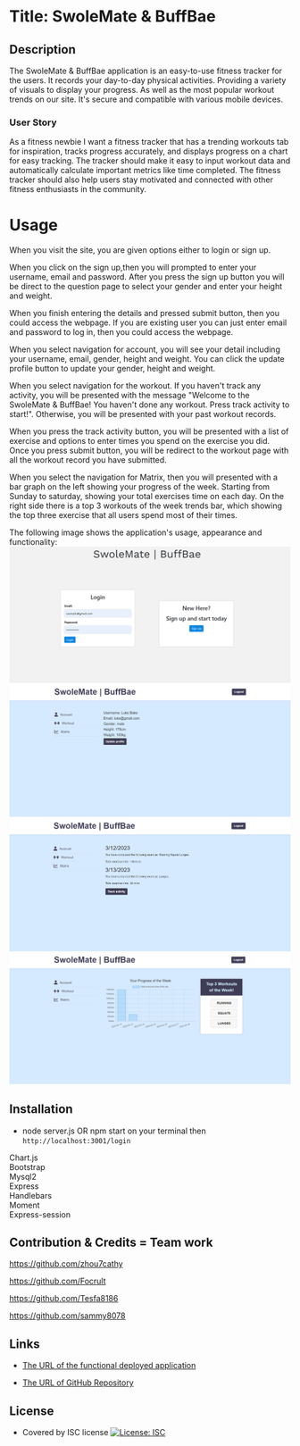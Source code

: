 # Title: SwoleMate & BuffBae

## Description

The SwoleMate & BuffBae application is an easy-to-use fitness tracker for the users. It records your day-to-day physical activities. Providing a variety of visuals to display your progress. As well as the most popular workout trends on our site. It's secure and compatible with various mobile devices.

### User Story

As a fitness newbie I want a fitness tracker that has a trending workouts tab for inspiration, tracks progress accurately, and displays progress on a chart for easy tracking. The tracker should make it easy to input workout data and automatically calculate important metrics like time completed. The fitness tracker should also help users stay motivated and connected with other fitness enthusiasts in the community.

# Usage

When you visit the site, you are given options either to login or sign up.

When you click on the sign up,then you will prompted to enter your username, email and password. After you press the sign up button you will be direct to the question page to select your gender and enter your height and weight.

When you finish entering the details and pressed submit button, then you could access the webpage. If you are existing user you can just enter email and password to log in, then you could access the webpage.

When you select navigation for account, you will see your detail including your username, email, gender, height and weight. You can click the update profile button to update your gender, height and weight.

When you select navigation for the workout. If you haven't track any activity, you will be presented with the message "Welcome to the SwoleMate & BuffBae! You haven't done any workout. Press track activity to start!". Otherwise, you will be presented with your past workout records.

When you press the track activity button, you will be presented with a list of exercise and options to enter times you spend on the exercise you did. Once you press submit button, you will be redirect to the workout page with all the workout record you have submitted.

When you select the navigation for Matrix, then you will presented with a bar graph on the left showing your progress of the week. Starting from Sunday to saturday, showing your total exercises time on each day. On the right side there is a top 3 workouts of the week trends bar, which showing the top three exercise that all users spend most of their times.

The following image shows the application's usage, appearance and functionality:
![alt text](./assets/img/login-page.png)
![alt text](./assets/img/account-page.png)
![alt text](./assets/img/workout-page.png)
![alt text](./assets/img/matrix-page.png)

## Installation

- node server.js OR npm start on your terminal then `http://localhost:3001/login`

Chart.js <br />
Bootstrap <br />
Mysql2 <br />
Express <br />
Handlebars <br />
Moment <br />
Express-session <br />

## Contribution & Credits = Team work

https://github.com/zhou7cathy

https://github.com/Focrult

https://github.com/Tesfa8186

https://github.com/sammy8078

## Links

- [The URL of the functional deployed application](https://floating-atoll-21107.herokuapp.com/login)

- [The URL of GitHub Repository](https://github.com/Tesfa8186/Project2-Fitness-Application)

## License

- Covered by ISC license [![License: ISC](https://img.shields.io/badge/License-ISC-blue.svg)](https://opensource.org/licenses/ISC)

